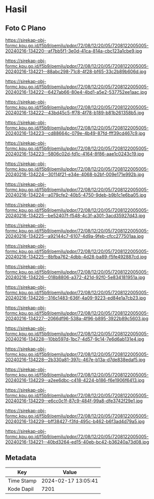 # Hasil

## Foto C Plano

https://sirekap-obj-formc.kpu.go.id/f5b9/pemilu/pdpr/72/08/12/20/05/7208122005005-20240216-134220--af7bb5f1-3e0d-41ca-814a-cbc123a1cbe9.jpg

https://sirekap-obj-formc.kpu.go.id/f5b9/pemilu/pdpr/72/08/12/20/05/7208122005005-20240216-134221--88abc298-71c8-4f28-bf65-33c2b89b606d.jpg

https://sirekap-obj-formc.kpu.go.id/f5b9/pemilu/pdpr/72/08/12/20/05/7208122005005-20240216-134222--6427ab66-80e4-4bd1-a5e2-537752ee1aac.jpg

https://sirekap-obj-formc.kpu.go.id/f5b9/pemilu/pdpr/72/08/12/20/05/7208122005005-20240216-134222--43bd45c5-ff78-4f78-b189-b81b261358b5.jpg

https://sirekap-obj-formc.kpu.go.id/f5b9/pemilu/pdpr/72/08/12/20/05/7208122005005-20240216-134223--cd88664c-079e-4b49-87fd-fff39cd467c9.jpg

https://sirekap-obj-formc.kpu.go.id/f5b9/pemilu/pdpr/72/08/12/20/05/7208122005005-20240216-134223--5806c02d-fd1c-4164-8f86-aae1c0243c19.jpg

https://sirekap-obj-formc.kpu.go.id/f5b9/pemilu/pdpr/72/08/12/20/05/7208122005005-20240216-134224--30114f21-e34e-4068-b2bf-009e171e992b.jpg

https://sirekap-obj-formc.kpu.go.id/f5b9/pemilu/pdpr/72/08/12/20/05/7208122005005-20240216-134224--a079cfe2-40b5-4750-9deb-b9b1c1e6ba05.jpg

https://sirekap-obj-formc.kpu.go.id/f5b9/pemilu/pdpr/72/08/12/20/05/7208122005005-20240216-134225--be52407f-f548-4c3f-a301-3acd35927d43.jpg

https://sirekap-obj-formc.kpu.go.id/f5b9/pemilu/pdpr/72/08/12/20/05/7208122005005-20240216-134225--a92144c7-6107-4d9a-9feb-cfcc277501aa.jpg

https://sirekap-obj-formc.kpu.go.id/f5b9/pemilu/pdpr/72/08/12/20/05/7208122005005-20240216-134225--8bfba762-4dbb-4d28-ba89-f5fe492887cd.jpg

https://sirekap-obj-formc.kpu.go.id/f5b9/pemilu/pdpr/72/08/12/20/05/7208122005005-20240216-134226--018b8806-a372-421d-92f0-5e834181951a.jpg

https://sirekap-obj-formc.kpu.go.id/f5b9/pemilu/pdpr/72/08/12/20/05/7208122005005-20240216-134226--316c1483-636f-4a09-9223-ed84e1a7cb23.jpg

https://sirekap-obj-formc.kpu.go.id/f5b9/pemilu/pdpr/72/08/12/20/05/7208122005005-20240216-134227--2066df96-538a-4f96-b895-3922b89c5603.jpg

https://sirekap-obj-formc.kpu.go.id/f5b9/pemilu/pdpr/72/08/12/20/05/7208122005005-20240216-134228--10bb597d-1bc7-4d57-9c14-7e6d6ab131e4.jpg

https://sirekap-obj-formc.kpu.go.id/f5b9/pemilu/pdpr/72/08/12/20/05/7208122005005-20240216-134228--2b330a81-397c-467e-b13a-d7de838edaf5.jpg

https://sirekap-obj-formc.kpu.go.id/f5b9/pemilu/pdpr/72/08/12/20/05/7208122005005-20240216-134229--a2ee6dbc-c418-4224-b186-f6e1906f6413.jpg

https://sirekap-obj-formc.kpu.go.id/f5b9/pemilu/pdpr/72/08/12/20/05/7208122005005-20240216-134229--e6cc0c1f-87c9-484f-99a8-dfe3742f29e1.jpg

https://sirekap-obj-formc.kpu.go.id/f5b9/pemilu/pdpr/72/08/12/20/05/7208122005005-20240216-134229--bff38427-f3fd-495c-b462-b6f3ad4d79a5.jpg

https://sirekap-obj-formc.kpu.go.id/f5b9/pemilu/pdpr/72/08/12/20/05/7208122005005-20240216-134221--40bd3264-ed15-40eb-bc42-b36240a73d08.jpg


## Metadata

| Key        | Value               |
| ---------- | ------------------- |
| Time Stamp | 2024-02-17 13:05:41 |
| Kode Dapil | 7201                |



